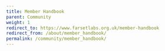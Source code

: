 ```yaml
---
title: Member Handbook
parent: Community
weight: 1
redirect_to: https://www.farsetlabs.org.uk/member-handbook
redirect_from: /about/member_handbook/
permalink: /community/member_handbook/
---
```

